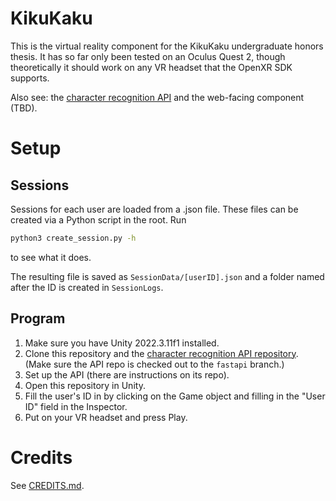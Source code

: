 # KikuKaku 

This is the virtual reality component for the KikuKaku undergraduate honors thesis. It has so far only been tested on an Oculus Quest 2, though theoretically it should work on any VR headset that the OpenXR SDK supports.

Also see: the [character recognition API](https://github.com/vialab/JPHandwritingModel) and the web-facing component (TBD).

# Setup

## Sessions

Sessions for each user are loaded from a .json file. These files can be created via a Python script in the root. Run

```sh
python3 create_session.py -h
``` 

to see what it does. 

The resulting file is saved as `SessionData/[userID].json` and a folder named after the ID is created in `SessionLogs`.

## Program

1. Make sure you have Unity 2022.3.11f1 installed.
2. Clone this repository and the [character recognition API repository](https://github.com/vialab/JPHandwritingModel). (Make sure the API repo is checked out to the `fastapi` branch.)
3. Set up the API (there are instructions on its repo).
4. Open this repository in Unity.
5. Fill the user's ID in by clicking on the Game object and filling in the "User ID" field in the Inspector.
6. Put on your VR headset and press Play.

# Credits
See [CREDITS.md](CREDITS.md).